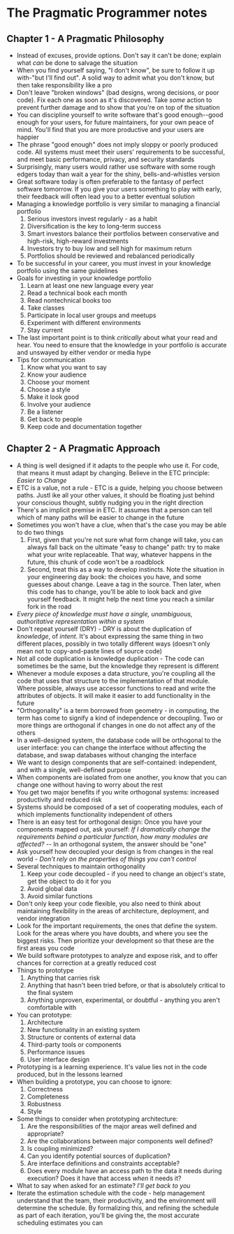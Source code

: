 The Pragmatic Programmer notes
==============================

Chapter 1 - A Pragmatic Philosophy
----------------------------------
* Instead of excuses, provide options. Don't say it can't be done;
  explain what *can* be done to salvage the situation
* When you find yourself saying, "I don't know", be sure to follow it up
  with-"but I'll find out". A solid way to admit what you don't know,
but then take responsibility like a pro
* Don't leave "broken windows" (bad designs, wrong decisions, or poor
  code). Fix each one as soon as it's discovered. Take *some* action to
prevent further damage and to show that you're on top of the situation
* You can discipline yourself to write software that's good enough--good
  enough for your users, for future maintainers, for your own peace of
mind. You'll find that you are more productive and your users are
happier
* The phrase "good enough" does not imply sloppy or poorly produced
  code. All systems must meet their users' requirements to be
successful, and meet basic performance, privacy, and security standards
* Surprisingly, many users would rather use software with some rough
  edgers today than wait a year for the shiny, bells-and-whistles
version
* Great software today is often preferable to the fantasy of perfect
  software tomorrow. If you give your users something to play with
early, their feedback will often lead you to a better eventual solution
* Managing a knowledge portfolio is very similar to managing a financial
  portfolio
  1. Serious investors invest regularly - as a habit
  2. Diversification is the key to long-term success
  3. Smart investors balance their portfolios between conservative and
     high-risk, high-reward investments
  4. Investors try to buy low and sell high for maximum return
  5. Portfolios should be reviewed and rebalanced periodically
* To be successful in your career, you must invest in your knowledge
  portfolio using the same guidelines
* Goals for investing in your knowledge portfolio
  1. Learn at least one new language every year
  2. Read a technical book each month
  3. Read nontechnical books too
  4. Take classes
  5. Participate in local user groups and meetups
  6. Experiment with different environments
  7. Stay current
* The last important point is to think *critically* about what your read
  and hear. You need to ensure that the knowledge in your portfolio is
accurate and unswayed by either vendor or media hype
* Tips for communication
  1. Know what you want to say
  2. Know your audience
  3. Choose your moment
  4. Choose a style
  5. Make it look good
  6. Involve your audience
  7. Be a listener
  8. Get back to people
  9. Keep code and documentation together

Chapter 2 - A Pragmatic Approach
--------------------------------
* A thing is well designed if it adapts to the people who use it. For
  code, that means it must adapt by changing. Believe in the ETC
principle: *Easier to Change*
* ETC is a value, not a rule - ETC is a guide, helping you choose
  between paths. Justl ike all your other values, it should be floating
just behind your conscious thought, subtly nudging you in the right
direction
* There's an implicit premise in ETC. It assumes that a person can tell
  which of many paths will be easier to change in the future
* Sometimes you won't have a clue, when that's the case you may be able
  to do two things
  1. First, given that you're not sure what form change will take, you
     can always fall back on the ultimate "easy to change" path: try to
     make what your write replaceable. That way, whatever happens in the
     future, this chunk of code won't be a roadblock
  2. Second, treat this as a way to develop instincts. Note the
     situation in your engineering day book: the choices you have, and
     some guesses about change. Leave a tag in the source. Then later, when
     this code has to change, you'll be able to look back and give yourself
     feedback. It might help the next time you reach a similar fork in the
     road
* *Every piece of knowledge must have a single, unambiguous,
  authoritative representation within a system*
* Don't repeat yourself (DRY) - DRY is about the duplication of
  *knowledge*, of *intent*. It's about expressing the same thing in two
different places, possibly in two totally different ways (doesn't only
mean not to copy-and-paste lines of source code)
* Not all code duplication is knowledge duplication - The code can
  sometimes be the same, but the knowledge they represent is different
* Whenever a module exposes a data structure, you're coupling all the
  code that uses that structure to the implementation of that module.
Where possible, always use accessor functions to read and write the
attributes of objects. It will make it easier to add functionality in
the future
* "Orthogonality" is a term borrowed from geometry - in computing, the
  term has come to signify a kind of independence or decoupling. Two or
more things are orthogonal if changes in one do not affect any of the
others
* In a well-designed system, the database code will be orthogonal to the
  user interface: you can change the interface without affecting the
database, and swap databases without changing the interface
* We want to design components that are self-contained: independent, and
  with a single, well-defined purpose
* When components are isolated from one another, you know that you can
  change one without having to worry about the rest
* You get two major benefits if you write orthogonal systems: increased
  productivity and reduced risk
* Systems should be composed of a set of cooperating modules, each of
  which implements functionality independent of others
* There is an easy test for orthogonal design: Once you have your
  components mapped out, ask yourself: *If I dramatically change the
requirements behind a particular function, how many modules are
affected?* -- In an orthogonal system, the answer should be "one"
* Ask yourself how decoupled your design is from changes in the real
  world - *Don't rely on the properties of things you can't control*
* Several techniques to maintain orthogonality
  1. Keep your code decoupled - if you need to change an object's state,
     get the object to do it for you
  2. Avoid global data
  3. Avoid similar functions
* Don't only keep your code flexible, you also need to think about
  maintaining flexibility in the areas of architecture, deployment, and
vendor integration
* Look for the important requirements, the ones that define the system.
  Look for the areas where you have doubts, and where you see the
biggest risks. Then prioritize your development so that these are the
first areas you code
* We build software prototypes to analyze and expose risk, and to offer
  chances for correction at a greatly reduced cost
* Things to prototype
  1. Anything that carries risk
  2. Anything that hasn't been tried before, or that is absolutely
     critical to the final system
  3. Anything unproven, experimental, or doubtful - anything you aren't
     comfortable with
* You can prototype:
  1. Architecture
  2. New functionality in an existing system
  3. Structure or contents of external data
  4. Third-party tools or components
  5. Performance issues
  6. User interface design
* Prototyping is a learning experience. It's value lies not in the code
  produced, but in the lessons learned
* When building a prototype, you can choose to ignore:
  1. Correctness
  2. Completeness
  3. Robustness
  4. Style
* Some things to consider when prototyping architecture:
  1. Are the responsibilities of the major areas well defined and
     appropriate?
  2. Are the collaborations between major components well defined?
  3. Is coupling minimized?
  4. Can you identify potential sources of duplication?
  5. Are interface definitions and constraints acceptable?
  6. Does every module have an access path to the data it needs during
     execution? Does it have that access *when* it needs it?
* What to say when asked for an estimate? *I'll get back to you*
* Iterate the estimation schedule with the code - help management
  understand that the team, their productivity, and the environment will
determine the schedule. By formalizing this, and refining the schedule
as part of each iteration, you'll be giving the, the most accurate
scheduling estimates you can
